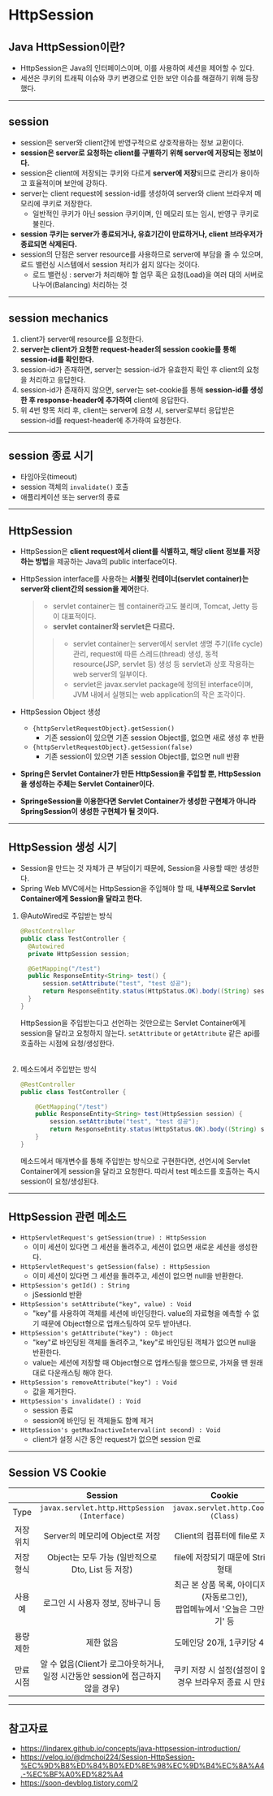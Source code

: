 # HttpSession

## Java HttpSession이란?
- HttpSession은 Java의 인터페이스이며, 이를 사용하여 세션을 제어할 수 있다.
- 세션은 쿠키의 트래픽 이슈와 쿠키 변경으로 인한 보안 이슈를 해결하기 위해 등장했다.

---

## session
- session은 server와 client간에 반영구적으로 상호작용하는 정보 교환이다.
- **session은 server로 요청하는 client를 구별하기 위해 server에 저장되는 정보이다.**
- session은 client에 저장되는 쿠키와 다르게 **server에 저장**되므로 관리가 용이하고 효율적이며 보안에 강하다.
- server는 client request에 session-id를 생성하여 server와 client 브라우저 메모리에 쿠키로 저장한다.
  - 일반적인 쿠키가 아닌 session 쿠키이며, 인 메모리 또는 임시, 반영구 쿠키로 불린다.
- **session 쿠키는 server가 종료되거나, 유효기간이 만료하거나, client 브라우저가 종료되면 삭제된다.**
- session의 단점은 server resource를 사용하므로 server에 부담을 줄 수 있으며, 로드 밸런싱 시스템에서 session 처리가 쉽지 않다는 것이다.
  - 로드 밸런싱 : server가 처리해야 할 업무 혹은 요청(Load)을 여러 대의 서버로 나누어(Balancing) 처리하는 것

---

## session mechanics
1. client가 server에 resource를 요청한다.
2. **server는 client가 요청한 request-header의 session cookie를 통해 session-id를 확인한다.**
3. session-id가 존재하면, server는 session-id가 유효한지 확인 후 client의 요청을 처리하고 응답한다.
4. session-id가 존재하지 않으면, server는 set-cookie를 통해 **session-id를 생성한 후 response-header에 추가하여** client에 응답한다.
5. 위 4번 항목 처리 후, client는 server에 요청 시, server로부터 응답받은 session-id를 request-header에 추가하여 요청한다.

---

## session 종료 시기
- 타임아웃(timeout)
- session 객체의 `invalidate()` 호출
- 애플리케이션 또는 server의 종료

---

## HttpSession
- HttpSession은 **client request에서 client를 식별하고, 해당 client 정보를 저장하는 방법**을 제공하는 Java의 public interface이다. 
- HttpSession interface를 사용하는 **서블릿 컨테이너(servlet container)는 server와 client간의 session을 제어**한다.
    > - servlet container는 웹 container라고도 불리며, Tomcat, Jetty 등이 대표적이다.
    > - **servlet container와 servlet은 다르다.**
    >> - servlet container는 server에서 servlet 생명 주기(life cycle) 관리, request에 따른 스레드(thread) 생성, 동적 resource(JSP, servlet 등) 생성 등 servlet과 상호 작용하는 web server의 일부이다.
    >> - servlet은 javax.servlet package에 정의된 interface이며, JVM 내에서 실행되는 web application의 작은 조각이다.
- HttpSession Object 생성
  - `{httpServletRequestObject}.getSession()`
    - 기존 session이 있으면 기존 session Object를, 없으면 새로 생성 후 반환
  - `{httpServletRequestObject}.getSession(false)`
    - 기존 session이 있으면 기존  session Object를, 없으면 null 반환

- **Spring은 Servlet Container가 만든 HttpSession을 주입할 뿐, HttpSession을 생성하는 주체는 Servlet Container이다.**
- **SpringeSession을 이용한다면 Servlet Container가 생성한 구현체가 아니라 SpringSession이 생성한 구현체가 될 것이다.**

---

## HttpSession 생성 시기
- Session을 만드는 것 자체가 큰 부담이기 때문에, Session을 사용할 때만 생성한다.
- Spring Web MVC에서는 HttpSession을 주입해야 할 때, **내부적으로 Servlet Container에게 Session을 달라고 한다.**
1. @AutoWired로 주입받는 방식

      ```java
      @RestController
      public class TestController {
        @Autowired
        private HttpSession session;

        @GetMapping("/test")
        public ResponseEntity<String> test() {
            session.setAttribute("test", "test 성공");
            return ResponseEntity.status(HttpStatus.OK).body((String) session.getAttribute("test"));
        }
      }
      ```
    HttpSession을 주입받는다고 선언하는 것만으로는 Servlet Container에게 session을 달라고 요청하지 않는다. `setAttribute` or `getAttribute` 같은 api를 호출하는 시점에 요청/생성한다.  
    <br>
2. 메소드에서 주입받는 방식
    ```java
    @RestController
    public class TestController {

        @GetMapping("/test")
        public ResponseEntity<String> test(HttpSession session) {
            session.setAttribute("test", "test 성공");
            return ResponseEntity.status(HttpStatus.OK).body((String) session.getAttribute("test"));
        }
    }
   ```
   메소드에서 매개변수를 통해 주입받는 방식으로 구현한다면, 선언시에 Servlet Container에게 session을 달라고 요청한다. 따라서 test 메소드를 호출하는 즉시 session이 요청/생성된다.

---

## HttpSession 관련 메소드

- `HttpServletRequest's getSession(true) : HttpSession`
  - 이미 세션이 있다면 그 세션을 돌려주고, 세션이 없으면 새로운 세션을 생성한다.
- `HttpServletRequest's getSession(false) : HttpSession`
  - 이미 세션이 있다면 그 세션을 돌려주고, 세션이 없으면 null을 반환한다.
- `HttpSession's getId() : String` 
  - jSessionId 반환
- `HttpSession's setAttribute("key", value) : Void` 
  - "key"를 사용하여 객체를 세션에 바인딩한다. value의 자료형을 예측할 수 없기 때문에 Object형으로 업캐스팅하여 모두 받아낸다.
- `HttpSession's getAttribute("key") : Object` 
  - "key"로 바인딩된 객체를 돌려주고, "key"로 바인딩된 객체가 없으면 null을 반환한다. 
  - value는 세션에 저장할 때 Object형으로 업캐스팅을 했으므로, 가져올 땐 원래대로 다운캐스팅 해야 한다.
- `HttpSession's removeAttribute("key") : Void`
  - 값을 제거한다.
- `HttpSession's invalidate() : Void`
  - session 종료
  - session에 바인딩 된 객체들도 함꼐 제거
- `HttpSession's getMaxInactiveInterval(int second) : Void`
  - client가 설정 시간 동안 request가 없으면 session 만료

---

## Session VS Cookie
|       |                          Session                          |                       Cookie                        |
|:-----:|:---------------------------------------------------------:|:---------------------------------------------------:|
| Type  |       `javax.servlet.http.HttpSession (Interface)`        |         `javax.servlet.http.Cookie (Class)`         |
| 저장 위치 |                  Server의 메모리에 Object로 저장                  |                Client의 컴퓨터에 file로 저장                |
| 저장 형식 |           Object는 모두 가능 (일반적으로 Dto, List 등 저장)            |              file에 저장되기 때문에 String 형태               |
| 사용 예  |                   로그인 시 사용자 정보, 장바구니 등                    | 최근 본 상품 목록, 아이디저장(자동로그인), <br/>팝업메뉴에서 '오늘은 그만 보기' 등 |
| 용량제한  |                           제한 없음                           |                 도메인당 20개, 1쿠키당 4KB                  |
| 만료시점  | 알 수 없음(Client가 로그아웃하거나,<br/> 일정 시간동안 session에 접근하지 않을 경우) |         쿠키 저장 시 설정(설정이 없을 경우 브라우저 종료 시 만료)          |


---


## 참고자료
- https://lindarex.github.io/concepts/java-httpsession-introduction/
- https://velog.io/@dmchoi224/Session-HttpSession-%EC%9D%B8%ED%84%B0%ED%8E%98%EC%9D%B4%EC%8A%A4.-%EC%BF%A0%ED%82%A4
- https://soon-devblog.tistory.com/2